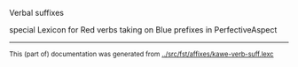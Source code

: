 Verbal suffixes



special Lexicon for Red verbs taking on Blue prefixes in PerfectiveAspect













* * *
<small>This (part of) documentation was generated from [../src/fst/affixes/kawe-verb-suff.lexc](http://github.com/giellalt/lang-moh/blob/main/../src/fst/affixes/kawe-verb-suff.lexc)</small>